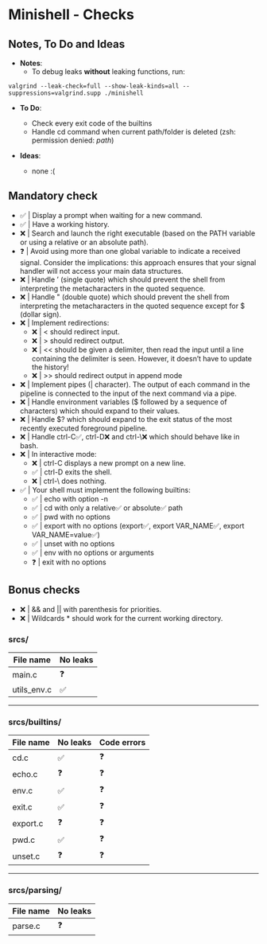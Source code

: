 # Minishell - Checks

## Notes, To Do and Ideas

- **Notes**:
    - To debug leaks **without** leaking functions, run:
```
valgrind --leak-check=full --show-leak-kinds=all --suppressions=valgrind.supp ./minishell
```
- **To Do**: 
    - Check every exit code of the builtins
    - Handle cd command when current path/folder is deleted (zsh: permission denied: *path*)

- **Ideas**:
    - none :(

## Mandatory check

- ✅ | Display a prompt when waiting for a new command.
- ✅ | Have a working history.
- ❌ | Search and launch the right executable (based on the PATH variable or using a
relative or an absolute path).
- ❓ | Avoid using more than one global variable to indicate a received signal. Consider
the implications: this approach ensures that your signal handler will not access your
main data structures.
- ❌ | Handle ’ (single quote) which should prevent the shell from interpreting the metacharacters in the quoted sequence.
- ❌ | Handle " (double quote) which should prevent the shell from interpreting the metacharacters in the quoted sequence except for $ (dollar sign).
- ❌ | Implement redirections:
    - ❌ | < should redirect input.
    - ❌ | \> should redirect output.
    - ❌ | << should be given a delimiter, then read the input until a line containing the
delimiter is seen. However, it doesn’t have to update the history!
    - ❌ | \>\> should redirect output in append mode
- ❌ | Implement pipes (| character). The output of each command in the pipeline is
connected to the input of the next command via a pipe.
- ❌ | Handle environment variables ($ followed by a sequence of characters) which
should expand to their values.
- ❌ | Handle $? which should expand to the exit status of the most recently executed
foreground pipeline.
- ❌ | Handle ctrl-C✅, ctrl-D❌ and ctrl-\❌ which should behave like in bash.
- ❌ | In interactive mode:
    - ❌ | ctrl-C displays a new prompt on a new line.
    - ✅ | ctrl-D exits the shell.
    - ❌ | ctrl-\ does nothing.
- ✅ | Your shell must implement the following builtins:
    - ✅ | echo with option -n
    - ✅ | cd with only a relative✅ or absolute✅ path
    - ✅ | pwd with no options
    - ✅ | export with no options (export✅, export VAR_NAME✅, export VAR_NAME=value✅)
    - ✅ | unset with no options
    - ✅ | env with no options or arguments
    - ❓ | exit with no options

## Bonus checks

- ❌ | && and || with parenthesis for priorities.
- ❌ | Wildcards * should work for the current working directory.

### srcs/

| File name | No leaks |
|-----------|-----------|
| main.c | ❓ |
| utils_env.c | ✅ |

---

### srcs/builtins/

| File name | No leaks | Code errors |
|-----------|-----------|-----------|
| cd.c | ✅ | ❓ |
| echo.c | ❓ | ❓ |
| env.c | ✅ | ❓ |
| exit.c | ✅ | ❓ |
| export.c | ❓ | ❓ |
| pwd.c | ✅ | ❓ |
| unset.c | ❓ | ❓ |


---

### srcs/parsing/

| File name | No leaks |
|-----------|-----------|
| parse.c | ❓ |